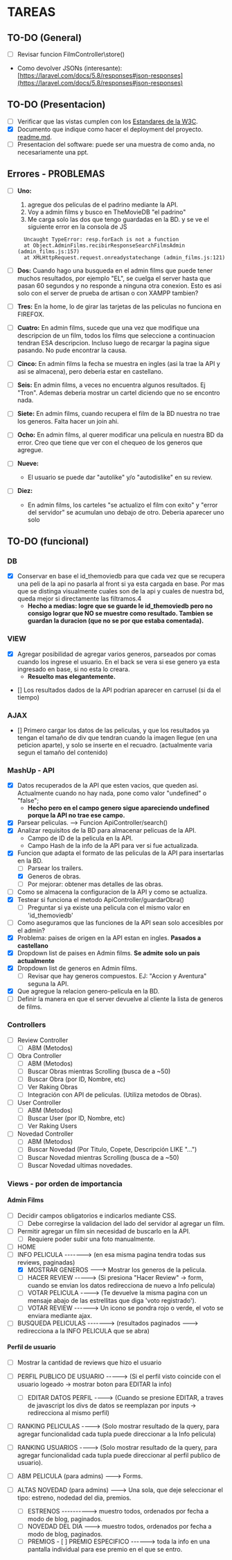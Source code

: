 # TAREAS

## TO-DO (General)

- [ ] Revisar funcion FilmController\store()
- Como devolver JSONs (interesante): [https://laravel.com/docs/5.8/responses#json-responses](https://laravel.com/docs/5.8/responses#json-responses)

## TO-DO (Presentacion)

- [ ] Verificar que las vistas cumplen con los [Estandares de la W3C](https://validator.w3.org/).
- [x] Documento que indique como hacer el deployment del proyecto. [readme.md](readme.md).
- [ ] Presentacion del software: puede ser una muestra de como anda, no necesariamente una ppt.

## Errores - PROBLEMAS

- [ ] **Uno:**
  1. agregue dos peliculas de el padrino mediante la API.
  2. Voy a admin films y busco en TheMovieDB "el padrino"
  3. Me carga solo las dos que tengo guardadas en la BD. y se ve el siguiente error en la consola de JS
  ```
    Uncaught TypeError: resp.forEach is not a function
    at Object.AdminFilms.recibirResponseSearchFilmsAdmin (admin_films.js:157)
    at XMLHttpRequest.request.onreadystatechange (admin_films.js:121)
  ```

- [ ] **Dos:**
  Cuando hago una busqueda en el admin films que puede tener muchos resultados, por ejemplo "EL", se cuelga el server hasta que pasan 60 segundos y no responde a ninguna otra conexion. Esto es asi solo con el server de prueba de artisan o con XAMPP tambien?

- [ ] **Tres:**
  En la home, lo de girar las tarjetas de las peliculas no funciona en FIREFOX.

- [ ] **Cuatro:**
  En admin films, sucede que una vez que modifique una descripcion de un film, todos los films que seleccione a continuacion tendran ESA descripcion. Incluso luego de recargar la pagina sigue pasando. No pude encontrar la causa.

- [ ] **Cinco:**
  En admin films la fecha se muestra en ingles (asi la trae la API y asi se almacena), pero deberia estar en castellano.

- [ ] **Seis:**
  En admin films, a veces no encuentra algunos resultados. Ej "Tron". Ademas deberia mostrar un cartel diciendo que no se encontro nada.

- [ ] **Siete:**
  En admin films, cuando recupera el film de la BD nuestra no trae los generos. Falta hacer un join ahi.

- [ ] **Ocho:**
  En admin films, al querer modificar una pelicula en nuestra BD da error. Creo que tiene que ver con el chequeo de los generos que agregue.

- [ ] **Nueve:**
  - El usuario se puede dar "autolike" y/o "autodislike" en su review.

- [ ] **Diez:**
  - En admin films, los carteles "se actualizo el film con exito" y "error del servidor" se acumulan uno debajo de otro. Deberia aparecer uno solo

## TO-DO (funcional)

### DB

- [x] Conservar en base el id_themoviedb para que cada vez que se recupera una peli de la api
 no pasarla al front si ya esta cargada en base. Por mas que se distinga visualmente
 cuales son de la api y cuales de nuestra bd, queda mejor si directamente las filtramos.4
  - **Hecho a medias: logre que se guarde le id_themoviedb pero no consigo lograr que NO se muestre como resultado. Tambien se guardan la duracion (que no se por que estaba comentada).**

### VIEW

- [x] Agregar posibilidad de agregar varios generos, parseados por comas cuando los ingrese el usuario. En el back se vera si ese genero ya esta ingresado en base, si no esta lo creara.
  - **Resuelto mas elegantemente.**
- [] Los resultados dados de la API podrian aparecer en carrusel (si da el tiempo)

### AJAX

- [] Primero cargar los datos de las peliculas, y que los resultados ya tengan el tamaño de div
   que tendran cuando la imagen llegue (en una peticion aparte), y solo se inserte en el recuadro.
   (actualmente varia segun el tamaño del contenido)

### MashUp - API

- [x] Datos recuperados de la API que esten vacios, que queden asi. Actualmente cuando no hay nada, pone como valor "undefined" o "false";
  - **Hecho pero en el campo genero sigue apareciendo undefined porque la API no trae ese campo.**
- [x] Parsear peliculas. --> Funcion ApiController/search()
- [x] Analizar requisitos de la BD para almacenar pelicuas de la API.
  - Campo de ID de la pelicula en la API.
  - Campo Hash de la info de la API para ver si fue actualizada.
- [x] Funcion que adapta el formato de las peliculas de la API para insertarlas en la BD.
  - [ ] Parsear los trailers.
  - [x] Generos de obras.
  - [ ] Por mejorar: obtener mas detalles de las obras.
- [ ] Como se almacena la configuracion de la API y como se actualiza.
- [x] Testear si funciona el metodo ApiController/guardarObra()
  - [ ] Preguntar si ya existe una pelicula con el mismo valor en 'id_themoviedb'
- [ ] Como aseguramos que las funciones de la API sean solo accesibles por el admin?
- [x] Problema: paises de origen en la API estan en ingles. **Pasados a castellano**
- [x] Dropdown list de paises en Admin films. **Se admite solo un pais actualmente**
- [x] Dropdown list de generos en Admin films.
  - [ ] Revisar que hay generos compuestos. EJ: "Accion y Aventura" seguna la API.
- [x] Que agregue la relacion genero-pelicula en la BD.
- [ ] Definir la manera en que el server devuelve al cliente la lista de generos de films.

### Controllers

- [ ] Review Controller
  - [ ] ABM (Metodos)
- [ ] Obra Controller
  - [ ] ABM (Metodos)
  - [ ] Buscar Obras mientras Scrolling (busca de a ~50)
  - [ ] Buscar Obra (por ID, Nombre, etc)
  - [ ] Ver Raking Obras
  - [ ] Integración con API de peliculas. (Utiliza metodos de Obras).
- [ ] User Controller
  - [ ] ABM (Metodos)
  - [ ] Buscar User (por ID, Nombre, etc)
  - [ ] Ver Raking Users
- [ ] Novedad Controller
  - [ ] ABM (Metodos)
  - [ ] Buscar Novedad (Por Titulo, Copete, Descripción LIKE "...")
  - [ ] Buscar Novedad mientras Scrolling (busca de a ~50)
  - [ ] Buscar Novedad ultimas novedades.

### Views - por orden de importancia

#### Admin Films

- [ ] Decidir campos obligatorios e indicarlos mediante CSS.
  - [ ] Debe corregirse la validacion del lado del servidor al agregar un film.
- [ ] Permitir agregar un film sin necesidad de buscarlo en la API.
  - [ ] Requiere poder subir una foto manualmente.

- [ ] HOME
- [ ] INFO PELICULA -------> (en esa misma pagina tendra todas sus reviews, paginadas)
  - [x] MOSTRAR GENEROS ---> Mostrar los generos de la pelicula.
  - [ ] HACER REVIEW -----> (Si presiona "Hacer Review" -> form, cuando se envian los datos redirecciona de nuevo a Info pelicula)
  - [ ] VOTAR PELICULA ----> (Te devuelve la misma pagina con un mensaje abajo de las estrellitas que diga 'voto registrado').
  - [ ] VOTAR REVIEW ------> Un icono se pondra rojo o verde, el voto se enviara mediante ajax.
- [ ] BUSQUEDA PELICULAS -------> (resultados paginados ---> redirecciona a la INFO PELICULA que se abra)

#### Perfil de usuario

- [ ] Mostrar la cantidad de reviews que hizo el usuario
- [ ] PERFIL PUBLICO DE USUARIO -----> (Si el perfil visto coincide con el usuario logeado -> mostrar boton para EDITAR la info)
  - [ ] EDITAR DATOS PERFIL ----> (Cuando se presione EDITAR, a traves de javascript los divs de datos se reemplazan por inputs -> redirecciona al mismo perfil)  

- [ ] RANKING PELICULAS ----> (Solo mostrar resultado de la query, para agregar funcionalidad cada tupla puede direccionar a la Info pelicula)
- [ ] RANKING USUARIOS ----> (Solo mostrar resultado de la query, para agregar funcionalidad cada tupla puede direccionar al perfil publico de usuario).
- [ ] ABM PELICULA (para admins) ---> Forms.

- [ ] ALTAS NOVEDAD (para admins) --->  Una sola, que deje seleccionar el tipo: estreno, nodedad del dia, premios.
  - [ ] ESTRENOS ---------->  muestro todos, ordenados por fecha a modo de blog, paginados.
  - [ ] NOVEDAD DEL DIA --->  muestro todos, ordenados por fecha a modo de blog, paginados.
  - [ ] PREMIOS
        - [ ] PREMIO ESPECIFICO ------>  toda la info en una pantalla individual para ese premio en el que se entro.
